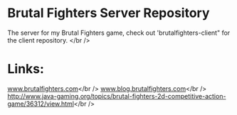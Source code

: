 # Brutal Fighters Server Repository
The server for my Brutal Fighters game, check out 'brutalfighters-client" for the client repository.
</br />
# Links:
www.brutalfighters.com</br />
www.blog.brutalfighters.com</br />
http://www.java-gaming.org/topics/brutal-fighters-2d-competitive-action-game/36312/view.html</br />
